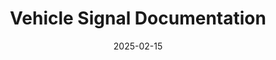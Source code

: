 ---
title: "Vehicle Signal Documentation"
description: "Automated generation of documentation for Protobuf signals for a Formula Student car"
link: "https://hytech-racing.github.io/query-frontend/"
date: "2025-02-15"
tags: [ "Docker", "Gh Action", "Go", "Typescript", "React"]
---